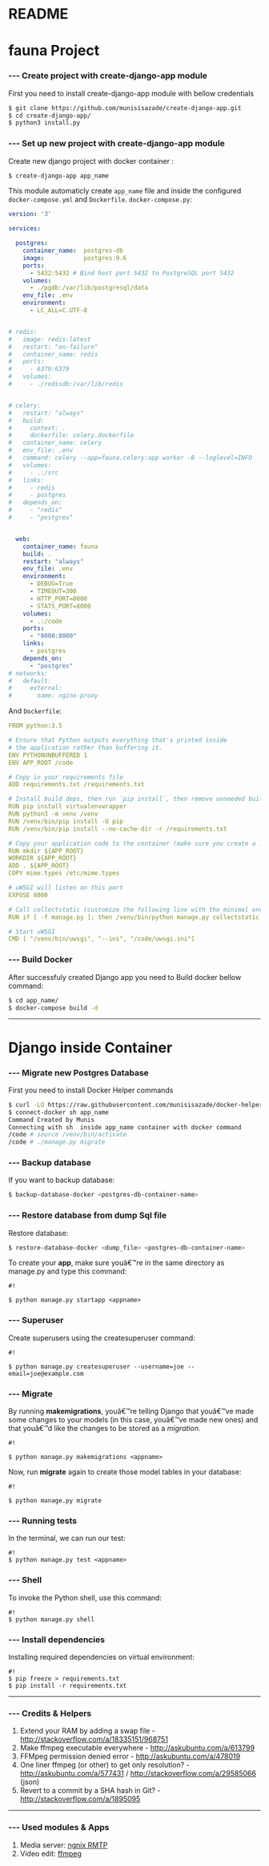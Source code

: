 # README #

# fauna Project #

### --- Create project with create-django-app module ###

First you need to install create-django-app module with bellow credentials
```sh
$ git clone https://github.com/munisisazade/create-django-app.git
$ cd create-django-app/
$ python3 install.py
```

### --- Set up new project with create-django-app module ###
Create new django project with docker container :
```sh
$ create-django-app app_name
```

This module automaticly create `app_name` file and inside the configured `docker-compose.yml` and `Dockerfile`. 
`docker-compose.py`:
```yaml
version: '3'

services:

  postgres:
    container_name:  postgres-db
    image:           postgres:9.6
    ports:
      - 5432:5432 # Bind host port 5432 to PostgreSQL port 5432
    volumes:
      - ./pgdb:/var/lib/postgresql/data
    env_file: .env
    environment:
      - LC_ALL=C.UTF-8


# redis:
#   image: redis:latest
#   restart: "on-failure"
#   container_name: redis
#   ports:
#     - 6379:6379
#   volumes:
#     - ./redisdb:/var/lib/redis


# celery:
#   restart: "always"
#   build:
#     context: .
#     dockerfile: celery.dockerfile
#   container_name: celery
#   env_file: .env
#   command: celery --app=fauna.celery:app worker -B --loglevel=INFO
#   volumes:
#     - .:/src
#   links:
#     - redis
#     - postgres
#   depends_on:
#     - "redis"
#     - "postgres"


  web:
    container_name: fauna
    build: .
    restart: "always"
    env_file: .env
    environment:
      - DEBUG=True
      - TIMEOUT=300
      - HTTP_PORT=8000
      - STATS_PORT=8000
    volumes:
      - .:/code
    ports:
      - "8000:8000"
    links:
      - postgres
    depends_on:
      - "postgres"
# networks:
#   default:
#     external:
#       name: nginx-proxy
```
And `Dockerfile`:
```yaml
FROM python:3.5

# Ensure that Python outputs everything that's printed inside
# the application rather than buffering it.
ENV PYTHONUNBUFFERED 1
ENV APP_ROOT /code

# Copy in your requirements file
ADD requirements.txt /requirements.txt

# Install build deps, then run `pip install`, then remove unneeded build deps all in a single step. Correct the path to your production requirements file, if needed.
RUN pip install virtualenvwrapper
RUN python3 -m venv /venv
RUN /venv/bin/pip install -U pip
RUN /venv/bin/pip install --no-cache-dir -r /requirements.txt

# Copy your application code to the container (make sure you create a .dockerignore file if any large files or directories should be excluded)
RUN mkdir ${APP_ROOT}
WORKDIR ${APP_ROOT}
ADD . ${APP_ROOT}
COPY mime.types /etc/mime.types

# uWSGI will listen on this port
EXPOSE 8000

# Call collectstatic (customize the following line with the minimal environment variables needed for manage.py to run):
RUN if [ -f manage.py ]; then /venv/bin/python manage.py collectstatic --noinput; fi

# Start uWSGI
CMD [ "/venv/bin/uwsgi", "--ini", "/code/uwsgi.ini"]

```

### --- Build Docker ###
After successfuly created Django app you need to Build docker bellow command:
```sh
$ cd app_name/
$ docker-compose build -d
```

----------------------------------------------------------------------------------------------------------------------------------------------------------------
# Django inside Container #


### --- Migrate new Postgres Database ###

First you need to install Docker Helper commands
```sh
$ curl -LO https://raw.githubusercontent.com/munisisazade/docker-helper-commands/master/install.sh && bash install.sh
$ connect-docker sh app_name
Command Created by Munis
Connecting with sh  inside app_name container with docker command
/code # source /venv/bin/activate
/code # ./manage.py migrate 
```

### --- Backup database ###

If you want to backup database:
```sh
$ backup-database-docker <postgres-db-container-name>
```

### --- Restore database from dump Sql file ###

Restore database: 
```sh 
$ restore-database-docker <dump_file> <postgres-db-container-name>
```
To create your **app**, make sure youâ€™re in the same directory as manage.py and type this command: 
```
#!

$ python manage.py startapp <appname>
```



### --- Superuser ###

Create superusers using the createsuperuser command:
```
#!

$ python manage.py createsuperuser --username=joe --email=joe@example.com
```



### --- Migrate ###

By running **makemigrations**, youâ€™re telling Django that youâ€™ve made some changes to your models (in this case, youâ€™ve made new ones) and that youâ€™d like the changes to be stored as a *migration*.


```
#!

$ python manage.py makemigrations <appname>
```

Now, run **migrate** again to create those model tables in your database:


```
#!

$ python manage.py migrate
```


### --- Running tests ###

In the terminal, we can run our test:
```
#!
$ python manage.py test <appname>
```






### --- Shell ###

To invoke the Python shell, use this command:
```
#!
$ python manage.py shell
```


### --- Install dependencies ###

Installing required dependencies on virtual environment:
```
#!
$ pip freeze > requirements.txt
$ pip install -r requirements.txt
```



----------------------------------------------------------------------------------------------------------------------------------------------------------------

### --- Credits & Helpers ###
1. Extend your RAM by adding a swap file - http://stackoverflow.com/a/18335151/968751
1. Make ffmpeg executable everywhere - http://askubuntu.com/a/613799
1. FFMpeg permission denied error - http://askubuntu.com/a/478019
1. One liner ffmpeg (or other) to get only resolution? - http://askubuntu.com/a/577431 / http://stackoverflow.com/a/29585066 (json)
1. Revert to a commit by a SHA hash in Git? - http://stackoverflow.com/a/1895095

----------------------------------------------------------------------------------------------------------------------------------------------------------------

### --- Used modules & Apps ###
1. Media server: [ngnix RMTP](https://github.com/arut/nginx-rtmp-module)
1. Video edit: [ffmpeg](https://trac.ffmpeg.org/wiki/CompilationGuide/Ubuntu)
